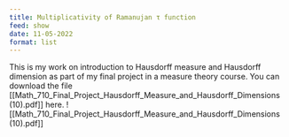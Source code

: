 ```yaml
---
title: Multiplicativity of Ramanujan τ function
feed: show
date: 11-05-2022
format: list
---
```

This is my work on introduction to Hausdorff measure and Hausdorff dimension as part of my final project in a measure theory course.
You can download the file [[Math_710_Final_Project_Hausdorff_Measure_and_Hausdorff_Dimensions (10).pdf]] here.
![[Math_710_Final_Project_Hausdorff_Measure_and_Hausdorff_Dimensions (10).pdf]]